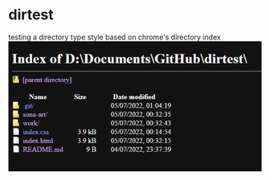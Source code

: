 # dirtest

testing a directory type style based on chrome's directory index
![chrome directory index](./dir.png)